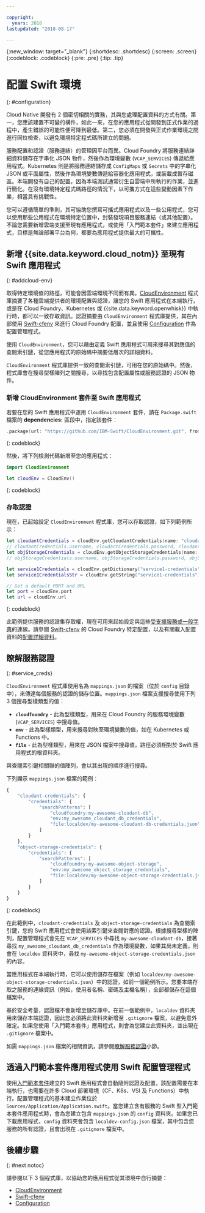 ```yaml
---

copyright:
  years: 2018
lastupdated: "2018-08-17"

---
```

{:new_window: target="_blank"}
{:shortdesc: .shortdesc}
{:screen: .screen}
{:codeblock: .codeblock}
{:pre: .pre}
{:tip: .tip}

# 配置 Swift 環境
{: #configuration}

Cloud Native 開發有 2 個密切相關的實務，其與您處理配置資料的方式有關。第一，您應該建置不可變的構件，如此一來，在您的應用程式從開發到正式作業的過程中，產生錯誤的可能性便可降到最低。第二，您必須在開發與正式作業環境之間進行同位檢查，以避免環境特定程式碼所建立的問題。 

服務配置和認證（服務連結）的管理因平台而異。Cloud Foundry 將服務連結詳細資料儲存在字串化 JSON 物件，然後作為環境變數 (`VCAP_SERVICES`) 傳遞給應用程式。Kubernetes 則是將服務連結儲存成 `ConfigMaps` 或 `Secrets` 中的字串化 JSON 或平面屬性，然後作為環境變數傳遞給容器化應用程式，或裝載成暫存磁區。本端開發有自己的配置，因為本端測試通常衍生自雲端中所執行的作業，並進行簡化。在沒有環境特定程式碼路徑的情況下，以可攜方式在這些變動因素下作業，相當具有挑戰性。

您可以遵循簡單的準則，其可協助您撰寫可攜式應用程式以及一些公用程式，您可以使用那些公用程式在環境特定位置中，封裝發現項目服務連結（或其他配置）。不論您需要新增雲端支援至現有應用程式，或使用「入門範本套件」來建立應用程式，目標是無論部署平台為何，都要為應用程式提供最大的可攜性。

## 新增 {{site.data.keyword.cloud_notm}} 至現有 Swift 應用程式
{: #addcloud-env}

取得特定環境值的路徑，可能會因雲端環境不同而有異。[CloudEnvironment](https://github.com/IBM-Swift/CloudEnvironment.git) 程式庫摘要了各種雲端提供者的環境配置與認證，讓您的 Swift 應用程式在本端執行，或是在 Cloud Foundry、Kubernetes 或 {{site.data.keyword.openwhisk}} 中執行時，都可以一致存取資訊。認證摘要由 `CloudEnvironment` 程式庫提供，其在內部使用 [Swift-cfenv](https://github.com/IBM-Swift/Swift-cfenv) 來進行 Cloud Foundry 配置，並且使用 [Configuration](https://github.com/IBM-Swift/Configuration) 作為配置管理程式。

使用 `CloudEnvironment`，您可以藉由定義 Swift 應用程式可用來搜尋其對應值的查閱索引鏈，從您應用程式的原始碼中摘要低層次的詳細資料。

`CloudEnvironment` 程式庫提供一致的查閱索引鏈，可用在您的原始碼中。然後，程式庫會在搜尋型樣陣列之間搜尋，以尋找包含配置屬性或服務認證的 JSON 物件。 

### 新增 CloudEnvironment 套件至 Swift 應用程式
若要在您的 Swift 應用程式中運用 `CloudEnvironment` 套件，請在 `Package.swift` 檔案的 **dependencies:** 區段中，指定該套件：
```swift
.package(url: "https://github.com/IBM-Swift/CloudEnvironment.git", from: "8.0.0"),
```
{: codeblock}

然後，將下列檢測代碼新增至您的應用程式：
```swift
import CloudEnvironment

let cloudEnv = CloudEnv()
```
{: codeblock}

### 存取認證
現在，已起始設定 `CloudEnvironment` 程式庫，您可以存取認證，如下列範例所示：
```swift
let cloudantCredentials = cloudEnv.getCloudantCredentials(name: "cloudant-credentials")
// cloudantCredentials.username, cloudantCredentials.password, cloudantCredentials.url, etc.
let objStorageCredentials = cloudEnv.getObjectStorageCredentials(name: "object-storage-credentials")
// objStorageCredentials.username, objStorageCredentials.password, objStorageCredentials.projectID, etc.

let service1Credentials = cloudEnv.getDictionary("service1-credentials")
let service1CredentialsStr = cloudEnv.getString("service1-credentials")

// Get a default PORT and URL
let port = cloudEnv.port
let url = cloudEnv.url
```
{: codeblock}

此範例提供服務的認證集存取權，現在可用來起始設定與這些[受支援服務或一般字典](https://github.com/IBM-Swift/CloudEnvironment#supported-services)的連線。請參閱 [Swift-cfenv](https://github.com/IBM-Swift/Swift-cfenv#api) 的 Cloud Foundry 特定配置，以及有關載入配置資料的[配置詳細資料](https://github.com/IBM-Swift/Configuration)。

## 瞭解服務認證
{: #service_creds}

`CloudEnvironment` 程式庫使用名為 `mappings.json` 的檔案（位於 `config` 目錄中），來傳達每個服務的認證的儲存位置。`mappings.json` 檔案支援搜尋使用下列 3 個搜尋型樣類型的值：
- **`cloudfoundry`** - 此為型樣類型，用來在 Cloud Foundry 的服務環境變數 (`VCAP_SERVICES`) 中搜尋值。
- **`env`** - 此為型樣類型，用來搜尋對映至環境變數的值，如在 Kubernetes 或 Functions 中。
- **`file`** - 此為型樣類型，用來在 JSON 檔案中搜尋值。路徑必須相對於 Swift 應用程式的根資料夾。

與查閱索引鍵相關聯的值陣列，會以其出現的順序進行搜尋。

下列顯示 `mappings.json` 檔案的範例：
```javascript
{
    "cloudant-credentials": {
        "credentials": {
            "searchPatterns": [
                "cloudfoundry:my-awesome-cloudant-db",
                "env:my_awesome_cloudant_db_credentials",
                "file:localdev/my-awesome-cloudant-db-credentials.json"
            ]
        }
    },
    "object-storage-credentials": {
        "credentials": {
            "searchPatterns": [
                "cloudfoundry:my-awesome-object-storage",
                "env:my_awesome_object_storage_credentials",
                "file:localdev/my-awesome-object-storage-credentials.json"
            ]
        }
    }
}
```
{: codeblock}

在此範例中，`cloudant-credentials` 及 `object-storage-credentials` 為查閱索引鍵，您的 Swift 應用程式會使用該索引鍵來查閱對應的認證。根據搜尋型樣的陣列，配置管理程式會先在 `VCAP_SERVICES` 中尋找 `my-awesome-cloudant-db`，接著尋找 `my_awesome_cloudant_db_credentials` 作為環境變數，如果其尚未定義，則會在 `localdev` 資料夾中，尋找 `my-awesome-object-storage-credentials.json` 的內容。 

當應用程式在本端執行時，它可以使用儲存在檔案（例如 `localdev/my-awesome-object-storage-credentials.json`）中的認證，如前一個範例所示。您要本端存取之服務的連線資訊（例如，使用者名稱、密碼及主機名稱），全部都儲存在這個檔案中。 

基於安全考量，認證檔不會新增至儲存庫中。在前一個範例中，`localdev` 資料夾用來儲存本端認證，因此您必須將此資料夾新增至 `.gitignore` 檔案，以避免意外確定。如果您使用「入門範本套件」應用程式，則會為您建立此資料夾，並出現在 `.gitignore` 檔案中。

如需 `mappings.json` 檔案的相關資訊，請參閱[瞭解服務認證](configuration.html#service_creds)小節。

## 透過入門範本套件應用程式使用 Swift 配置管理程式

使用[入門範本套件](https://console.bluemix.net/developer/appledevelopment/starter-kits/)建立的 Swift 應用程式會自動隨附認證及配置，該配置需要在本端執行，也需要在許多 Cloud 部署環境（CF、K8s、VSI 及 Functions）中執行。配置管理程式的基本建立作業位於 `Sources/Application/Application.swift`。當您建立含有服務的 Swift 型入門範本套件應用程式時，會為您建立包含 `mappings.json` 的 `config` 資料夾。如果您已下載應用程式，`config` 資料夾會包含 `localdev-config.json` 檔案，其中包含您服務的所有認證，且會出現在 `.gitignore` 檔案中。

## 後續步驟
{: #next notoc}

請參閱以下 3 個程式庫，以協助您的應用程式從其環境中自行摘要：

* [CloudEnvironment](https://github.com/ibm-developer/ibm-cloud-env)
* [Swift-cfenv](https://github.com/IBM-Swift/Swift-cfenv)
* [Configuration](https://github.com/IBM-Swift/Configuration)
